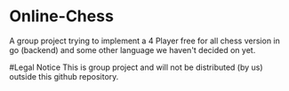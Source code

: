 # Online-Chess
A group project trying to implement a 4 Player free for all chess version in go (backend) and some other language we haven't decided on yet.

#Legal Notice
This is group project and will not be distributed (by us) outside this github repository.
